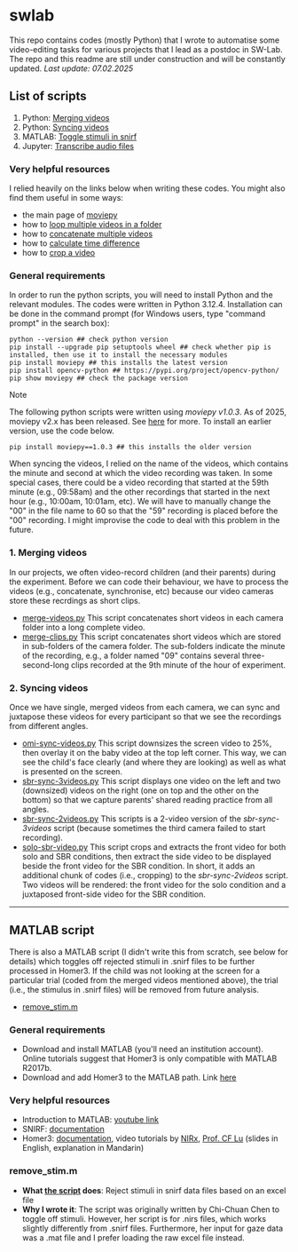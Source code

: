 # swlab
This repo contains codes (mostly Python) that I wrote to automatise some video-editing tasks for various projects that I lead as a postdoc in SW-Lab. The repo and this readme are still under construction and will be constantly updated. _Last update: 07.02.2025_

## List of scripts
1. Python: [Merging videos](#1-merging-videos)
2. Python: [Syncing videos](#2-syncing-videos)
3. MATLAB: [Toggle stimuli in snirf](#matlab-script)
4. Jupyter: [Transcribe audio files](https://github.com/smy1/swlab/blob/main/peekaboo/audio2xlsx.ipynb)

### Very helpful resources
I relied heavily on the links below when writing these codes. You might also find them useful in some ways:
- the main page of [moviepy](https://zulko.github.io/moviepy/)
- how to [loop multiple videos in a folder](https://stackoverflow.com/a/75788036)
- how to [concatenate multiple videos](https://www.geeksforgeeks.org/moviepy-concatenating-multiple-video-files/)
- how to [calculate time difference](https://www.geeksforgeeks.org/calculate-time-difference-in-python/)
- how to [crop a video](https://stackoverflow.com/a/74586686)

### General requirements
In order to run the python scripts, you will need to install Python and the relevant modules. The codes were written in Python 3.12.4.
Installation can be done in the command prompt (for Windows users, type "command prompt" in the search box):
```
python --version ## check python version
pip install --upgrade pip setuptools wheel ## check whether pip is installed, then use it to install the necessary modules
pip install moviepy ## this installs the latest version
pip install opencv-python ## https://pypi.org/project/opencv-python/
pip show moviepy ## check the package version
```
>[!NOTE]
>The following python scripts were written using _moviepy v1.0.3_. As of 2025, moviepy v2.x has been released. See [here](https://zulko.github.io/moviepy/getting_started/updating_to_v2.html) for more. To install an earlier version, use the code below.
>```
>pip install moviepy==1.0.3 ## this installs the older version
>```

When syncing the videos, I relied on the name of the videos, which contains the minute and second at which the video recording was taken. In some special
cases, there could be a video recording that started at the 59th minute (e.g., 09:58am) and the other recordings that started in the next hour (e.g., 
10:00am, 10:01am, etc). We will have to manually change the "00" in the file name to 60 so that the "59" recording is placed before the "00" recording. 
I might improvise the code to deal with this problem in the future.

### 1. Merging videos
In our projects, we often video-record children (and their parents) during the experiment. Before we can code their behaviour, we have to process the videos (e.g., concatenate, synchronise, etc) because our video cameras store these recrdings as short clips. 
   - [merge-videos.py](https://github.com/smy1/swlab/blob/main/peekaboo/merge-videos.py) This script concatenates short videos in each camera folder into a long complete video.
   - [merge-clips.py](https://github.com/smy1/swlab/blob/main/peekaboo/merge-clips.py) This script concatenates short videos which are stored in sub-folders of the camera folder. The sub-folders indicate the minute of the recording, e.g., a folder named "09" contains several three-second-long clips recorded at the 9th minute of the hour of experiment. 

### 2. Syncing videos
Once we have single, merged videos from each camera, we can sync and juxtapose these videos for every participant so that we see the recordings from different angles. 
   - [omi-sync-videos.py](https://github.com/smy1/swlab/blob/main/peekaboo/omi-sync-videos.py) This script downsizes the screen video to 25%, then overlay it on the baby video at the top left corner. This way, we can see the child's face clearly (and where they are looking) as well as what is presented on the screen.
   - [sbr-sync-3videos.py](https://github.com/smy1/swlab/blob/main/peekaboo/sbr-sync-3videos.py) This script displays one video on the left and two (downsized) videos on the right (one on top and the other on the bottom) so that we capture parents' shared reading practice from all angles.
   - [sbr-sync-2videos.py](https://github.com/smy1/swlab/blob/main/peekaboo/sbr-sync-2videos.py) This scripts is a 2-video version of the _sbr-sync-3videos_ script (because sometimes the third camera failed to start recording).
   - [solo-sbr-video.py](https://github.com/smy1/swlab/blob/main/mochi/solo-sbr-video.py) This script crops and extracts the front video for both solo and SBR conditions, then extract the side video to be displayed beside the front video for the SBR condition. In short, it adds an additional chunk of codes (i.e., cropping) to the _sbr-sync-2videos_ script. Two videos will be rendered: the front video for the solo condition and a juxtaposed front-side video for the SBR condition.

---

## MATLAB script
There is also a MATLAB script (I didn't write this from scratch, see below for details) which toggles off rejected stimuli in .snirf files to be further processed in Homer3. 
If the child was not looking at the screen for a particular trial (coded from the merged videos mentioned above), the trial (i.e., the stimulus in .snirf files) will be removed from future analysis.
   - [remove_stim.m](#remove_stimm)

### General requirements
- Download and install MATLAB (you'll need an institution account). Online tutorials suggest that Homer3 is only compatible with MATLAB R2017b.
- Download and add Homer3 to the MATLAB path. Link [here](https://github.com/BUNPC/Homer3/wiki/Download-and-Installation)

### Very helpful resources
- Introduction to MATLAB: [youtube link](https://www.youtube.com/watch?v=MYRkBoojh_Y&list=PLx_IWc-RN82tw_J9nYqIc0tjvaMjowRVi&pp=iAQB)
- SNIRF: [documentation](https://github.com/fNIRS/snirf/blob/master/snirf_specification.md)
- Homer3: [documentation](https://github.com/BUNPC/Homer3/wiki/), video tutorials by [NIRx](https://www.youtube.com/watch?v=I_eH0_ed8I4),
  [Prof. CF Lu](https://www.youtube.com/watch?v=bHhn2vBXF0Y) (slides in English, explanation in Mandarin)

### remove_stim.m
- **What [the script](https://github.com/smy1/swlab/blob/main/peekaboo/remove_stim.m) does**: Reject stimuli in snirf data files based on an excel file
- **Why I wrote it**: The script was originally written by Chi-Chuan Chen to toggle off stimuli. However, her script is for .nirs files, which works slightly differently from .snirf files. Furthermore, 
  her input for gaze data was a .mat file and I prefer loading the raw excel file instead.

